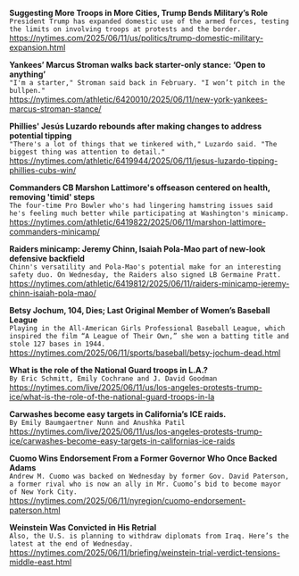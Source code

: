 **Suggesting More Troops in More Cities, Trump Bends Military’s Role**\
`President Trump has expanded domestic use of the armed forces, testing the limits on involving troops at protests and the border.`\
https://nytimes.com/2025/06/11/us/politics/trump-domestic-military-expansion.html

**Yankees’ Marcus Stroman walks back starter-only stance: ‘Open to anything’**\
`"I'm a starter," Stroman said back in February. "I won’t pitch in the bullpen."`\
https://nytimes.com/athletic/6420010/2025/06/11/new-york-yankees-marcus-stroman-stance/

**Phillies' Jesús Luzardo rebounds after making changes to address potential tipping**\
`"There's a lot of things that we tinkered with," Luzardo said. "The biggest thing was attention to detail."`\
https://nytimes.com/athletic/6419944/2025/06/11/jesus-luzardo-tipping-phillies-cubs-win/

**Commanders CB Marshon Lattimore's offseason centered on health, removing 'timid' steps**\
`The four-time Pro Bowler who's had lingering hamstring issues said he's feeling much better while participating at Washington's minicamp.`\
https://nytimes.com/athletic/6419822/2025/06/11/marshon-lattimore-commanders-minicamp/

**Raiders minicamp: Jeremy Chinn, Isaiah Pola-Mao part of new-look defensive backfield**\
`Chinn's versatility and Pola-Mao's potential make for an interesting safety duo. On Wednesday, the Raiders also signed LB Germaine Pratt.`\
https://nytimes.com/athletic/6419812/2025/06/11/raiders-minicamp-jeremy-chinn-isaiah-pola-mao/

**Betsy Jochum, 104, Dies; Last Original Member of Women’s Baseball League**\
`Playing in the All-American Girls Professional Baseball League, which inspired the film “A League of Their Own,” she won a batting title and stole 127 bases in 1944.`\
https://nytimes.com/2025/06/11/sports/baseball/betsy-jochum-dead.html

**What is the role of the National Guard troops in L.A.?**\
`By Eric Schmitt, Emily Cochrane and J. David Goodman`\
https://nytimes.com/live/2025/06/11/us/los-angeles-protests-trump-ice/what-is-the-role-of-the-national-guard-troops-in-la

**Carwashes become easy targets in California’s ICE raids.**\
`By Emily Baumgaertner Nunn and Anushka Patil`\
https://nytimes.com/live/2025/06/11/us/los-angeles-protests-trump-ice/carwashes-become-easy-targets-in-californias-ice-raids

**Cuomo Wins Endorsement From a Former Governor Who Once Backed Adams**\
`Andrew M. Cuomo was backed on Wednesday by former Gov. David Paterson, a former rival who is now an ally in Mr. Cuomo’s bid to become mayor of New York City.`\
https://nytimes.com/2025/06/11/nyregion/cuomo-endorsement-paterson.html

**Weinstein Was Convicted in His Retrial**\
`Also, the U.S. is planning to withdraw diplomats from Iraq. Here’s the latest at the end of Wednesday.`\
https://nytimes.com/2025/06/11/briefing/weinstein-trial-verdict-tensions-middle-east.html

